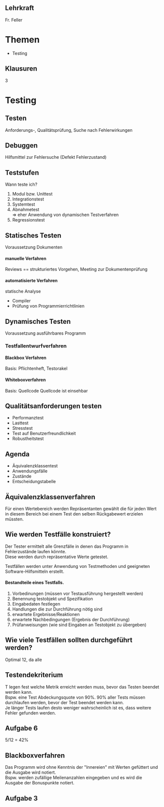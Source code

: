 ## Lehrkraft 
Fr. Feller

# Themen
- Testing

## Klausuren 
3

# Testing

## Testen
Anforderungs-, Qualitätsprüfung, Suche nach Fehlerwirkungen

## Debuggen
Hilfsmittel zur Fehlersuche (Defekt Fehlerzustand)

## Teststufen
Wann teste ich?
1. Modul bzw. Unittest
2. Integrationstest
3. Systemtest
4. Abnahmetest  
=> eher Anwendung von dynamischen Testverfahren
5. Regressionstest

## Statisches Testen
Voraussetzung Dokumenten
#### manuelle Verfahren
Reviews == strukturiertes Vorgehen, Meeting zur Dokumentenprüfung
#### automatisierte Verfahren
statische Analyse   
- Compiler
- Prüfung von Programmierrichtlinien  

## Dynamisches Testen
Voraussetzung ausführbares Programm
### Testfallentwurfverfahren
#### Blackbox Verfahren
Basis: Pflichtenheft, Testorakel

#### Whiteboxverfahren
Basis: Quellcode
Quellcode ist einsehbar


## Qualitätsanforderungen testen
- Performanztest
- Lasttest
- Stresstest
- Test auf Benutzerfreundlichkeit
- Robustheitstest

## Agenda
- Äquivalenzklassentest
- Anwendungsfälle
- Zustände
- Entscheidungstabelle

## Äquivalenzklassenverfahren
Für einen Wertebereich werden Repräsentanten gewählt die für jeden Wert in diesem Bereich bei einem Test den selben Rückgabewert erzielen müssten.

## Wie werden Testfälle konstruiert?
Der Tester ermittelt alle Grenzfälle in denen das Programm in Fehlerzustände laufen könnte.  
Diese werden durch repräsentative Werte getestet.

Testfällen werden unter Anwendung von Testmethoden und geeigneten Software-Hilfsmitteln erstellt.  
#### Bestandteile eines Testfalls.
1. Vorbedinungen (müssen vor Testausführung hergestellt werden)
2. Benennung testobjekt und Spezifikation 
3. Eingabedaten festlegen
4. Handlungen die zur Durchführung nötig sind
5. erwartete Ergebnisse/Reaktionen
6. erwartete Nachbedingungen (Ergebnis der Durchführung)
7. Prüfanweisungen (wie sind Eingaben an Testobjekt zu übergeben)

## Wie viele Testfällen sollten durchgeführt werden?
Optimal 12, da alle

## Testendekriterium
T legen fest welche Metrik erreicht werden muss, bevor das Testen beendet werden kann.  
Bspw. eine Test Abdeckungsquote von 90%. 90% aller Tests müssen durchlaufen werden, bevor der Test beendet werden kann.  
Je länger Tests laufen desto weniger wahrscheinlich ist es, dass weitere Fehler gefunden werden.  

## Aufgabe 6
5/12 = 42%

## Blackboxverfahren
Das Programm wird ohne Kenntnis der "Innereien" mit Werten gefüttert und die Ausgabe wird notiert.  
Bspw. werden zufällige Meilenanzahlen eingegeben und es wird die Ausgabe der Bonuspunkte notiert. 


## Aufgabe 3
